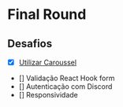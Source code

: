 # Final Round
## Desafios 
- [X] [Utilizar Caroussel](https://swiperjs.com) 
- [] Validação React Hook form 
- [] Autenticação com Discord
- [] Responsividade 